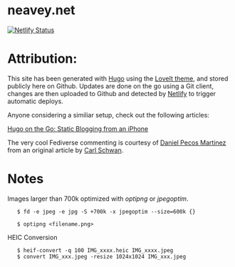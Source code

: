 # neavey.net

[![Netlify Status](https://api.netlify.com/api/v1/badges/6bd28497-7039-4b4f-8090-9d2e591c6d64/deploy-status)](https://app.netlify.com/sites/neaveynet/deploys)

# Attribution:

This site has been generated with [Hugo](https://gohugo.io) using the [LoveIt theme](https://github.com/dillonzq/LoveIt), and stored publicly here on Github. Updates are done on the go using a Git client, changes are then uploaded to Github and detected by [Netlify](https://www.netlify.com/) to trigger automatic deploys.

Anyone considering a similiar setup, check out the following articles:

[Hugo on the Go: Static Blogging from an iPhone](http://evanbrown.io/post/hugo-on-the-go/)

The very cool Fediverse commenting is courtesy of [Daniel Pecos Martinez](https://danielpecos.com/2022/12/25/mastodon-as-comment-system-for-your-static-blog/) from an original article by [Carl Schwan](https://carlschwan.eu/2020/12/29/adding-comments-to-your-static-blog-with-mastodon/).


# Notes

Images larger than 700k optimized with _optipng_ or _jpegoptim_.

```
   $ fd -e jpeg -e jpg -S +700k -x jpegoptim --size=600k {}
```

```
   $ optipng <filename.png>
```

HEIC Conversion

```
   $ heif-convert -q 100 IMG_xxxx.heic IMG_xxxx.jpeg
   $ convert IMG_xxx.jpeg -resize 1024x1024 IMG_xxx.jpeg
```

